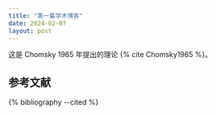 ```yaml
---
title: "第一篇学术博客"
date: 2024-02-07
layout: post
---
```


这是 Chomsky 1965 年提出的理论 {% cite Chomsky1965 %}。

## 参考文献

{% bibliography --cited %}

